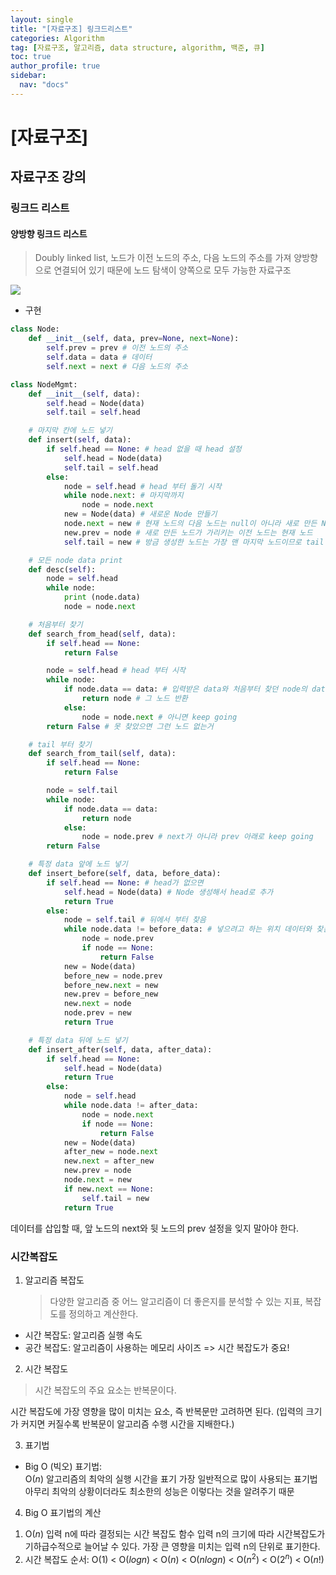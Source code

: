 ```yaml
---
layout: single
title: "[자료구조] 링크드리스트"
categories: Algorithm
tag: [자료구조, 알고리즘, data structure, algorithm, 백준, 큐]
toc: true
author_profile: true
sidebar:
  nav: "docs"
---
```


# [자료구조]

## 자료구조 강의

### 링크드 리스트

#### **양방향 링크드 리스트**

> Doubly linked list, 노드가 이전 노드의 주소, 다음 노드의 주소를 가져 양방향으로 연결되어 있기 때문에 노드 탐색이 양쪽으로 모두 가능한 자료구조

![](https://images.velog.io/images/jisu129/post/aef51d90-efb9-47e7-a2bf-577f16833b97/doublelinkedlist.png)

- 구현

```py
class Node:
    def __init__(self, data, prev=None, next=None):
        self.prev = prev # 이전 노드의 주소
        self.data = data # 데이터
        self.next = next # 다음 노드의 주소

class NodeMgmt:
    def __init__(self, data):
        self.head = Node(data)
        self.tail = self.head

    # 마지막 칸에 노드 넣기
    def insert(self, data):
        if self.head == None: # head 없을 때 head 설정
            self.head = Node(data)
            self.tail = self.head
        else:
            node = self.head # head 부터 돌기 시작
            while node.next: # 마지막까지
                node = node.next
            new = Node(data) # 새로운 Node 만들기
            node.next = new # 현재 노드의 다음 노드는 null이 아니라 새로 만든 Node
            new.prev = node # 새로 만든 노드가 가리키는 이전 노드는 현재 노드
            self.tail = new # 방금 생성한 노드는 가장 맨 마지막 노드이므로 tail 설정

	# 모든 node data print
    def desc(self):
        node = self.head
        while node:
            print (node.data)
            node = node.next

    # 처음부터 찾기
    def search_from_head(self, data):
        if self.head == None:
            return False

        node = self.head # head 부터 시작
        while node:
            if node.data == data: # 입력받은 data와 처음부터 찾던 node의 data랑 같으면
                return node # 그 노드 반환
            else:
                node = node.next # 아니면 keep going
        return False # 못 찾았으면 그런 노드 없는거

    # tail 부터 찾기
    def search_from_tail(self, data):
        if self.head == None:
            return False

        node = self.tail
        while node:
            if node.data == data:
                return node
            else:
                node = node.prev # next가 아니라 prev 아래로 keep going
        return False

    # 특정 data 앞에 노드 넣기
    def insert_before(self, data, before_data):
        if self.head == None: # head가 없으면
            self.head = Node(data) # Node 생성해서 head로 추가
            return True
        else:
            node = self.tail # 뒤에서 부터 찾음
            while node.data != before_data: # 넣으려고 하는 위치 데이터와 찾는 노드 데이터 같을 때까지 확인
                node = node.prev
                if node == None:
                    return False
            new = Node(data)
            before_new = node.prev
            before_new.next = new
            new.prev = before_new
            new.next = node
            node.prev = new
            return True

    # 특정 data 뒤에 노드 넣기
    def insert_after(self, data, after_data):
        if self.head == None:
            self.head = Node(data)
            return True
        else:
            node = self.head
            while node.data != after_data:
                node = node.next
                if node == None:
                    return False
            new = Node(data)
            after_new = node.next
            new.next = after_new
            new.prev = node
            node.next = new
            if new.next == None:
                self.tail = new
            return True
```

데이터를 삽입할 때, 앞 노드의 next와 뒷 노드의 prev 설정을 잊지 말아야 한다.

### 시간복잡도

1. 알고리즘 복잡도
   > 다양한 알고리즘 중 어느 알고리즘이 더 좋은지를 분석할 수 있는 지표, 복잡도를 정의하고 계산한다.

- 시간 복잡도: 알고리즘 실행 속도
- 공간 복잡도: 알고리즘이 사용하는 메모리 사이즈
  => 시간 복잡도가 중요!

2. 시간 복잡도

> 시간 복잡도의 주요 요소는 반복문이다.

시간 복잡도에 가장 영향을 많이 미치는 요소, 즉 반복문만 고려하면 된다. (입력의 크기가 커지면 커질수록 반복문이 알고리즘 수행 시간을 지배한다.)

3. 표기법

- Big O (빅오) 표기법:
  <br>O($n$) 알고리즘의 최악의 실행 시간을 표기
  가장 일반적으로 많이 사용되는 표기법
  <br>아무리 최악의 상황이더라도 최소한의 성능은 이렇다는 것을 알려주기 때문

4. Big O 표기법의 계산

1) O($n$)
   입력 n에 따라 결정되는 시간 복잡도 함수
   입력 n의 크기에 따라 시간복잡도가 기하급수적으로 늘어날 수 있다.
   가장 큰 영향을 미치는 입력 n의 단위로 표기한다.
2) 시간 복잡도 순서:
   O($1$) < O($logn$) < O($n$) < O($nlogn$) < O($n^2$) < O($2^n$) < O($n!$)
